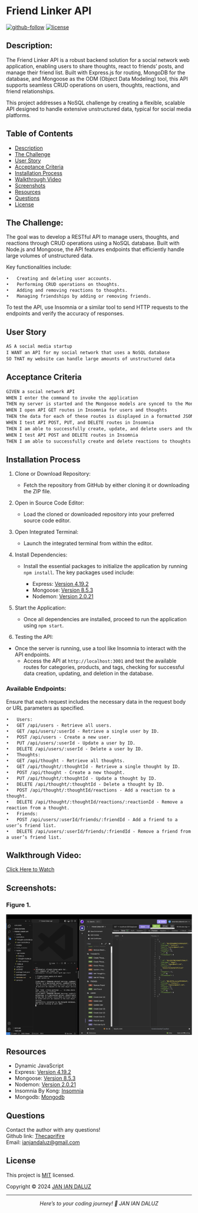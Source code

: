 # Friend Linker API

[![github-follow](https://img.shields.io/github/followers/Thecaprifire?label=Follow&logoColor=purple&style=social)](https://github.com/Thecaprifire)
[![license](https://img.shields.io/badge/License-MIT-brightgreen.svg)](https://choosealicense.com/licenses/mit/)
  
  
## Description:
The Friend Linker API is a robust backend solution for a social network web application, enabling users to share thoughts, react to friends’ posts, and manage their friend list. Built with Express.js for routing, MongoDB for the database, and Mongoose as the ODM (Object Data Modeling) tool, this API supports seamless CRUD operations on users, thoughts, reactions, and friend relationships.

This project addresses a NoSQL challenge by creating a flexible, scalable API designed to handle extensive unstructured data, typical for social media platforms.


 ## Table of Contents
  * [Description](#description)
  * [The Challenge](#the-challenge)
  * [User Story](#user-story)
  * [Acceptance Criteria](#acceptance-criteria)
  * [Installation Process](#installation-process)
  * [Walkthrough Video](#walkthrough-video)
  * [Screenshots](#screenshots)
  * [Resources](#resources)
  * [Questions](#questions)
  * [License](#license)


## The Challenge:
The goal was to develop a RESTful API to manage users, thoughts, and reactions through CRUD operations using a NoSQL database. Built with Node.js and Mongoose, the API features endpoints that efficiently handle large volumes of unstructured data.

Key functionalities include:

	•	Creating and deleting user accounts.
	•	Performing CRUD operations on thoughts.
	•	Adding and removing reactions to thoughts.
	•	Managing friendships by adding or removing friends.

To test the API, use Insomnia or a similar tool to send HTTP requests to the endpoints and verify the accuracy of responses.


## User Story
```md
AS A social media startup
I WANT an API for my social network that uses a NoSQL database
SO THAT my website can handle large amounts of unstructured data
```


## Acceptance Criteria
```md
GIVEN a social network API
WHEN I enter the command to invoke the application
THEN my server is started and the Mongoose models are synced to the MongoDB database
WHEN I open API GET routes in Insomnia for users and thoughts
THEN the data for each of these routes is displayed in a formatted JSON
WHEN I test API POST, PUT, and DELETE routes in Insomnia
THEN I am able to successfully create, update, and delete users and thoughts in my database
WHEN I test API POST and DELETE routes in Insomnia
THEN I am able to successfully create and delete reactions to thoughts and add and remove friends to a user’s friend list
```


## Installation Process
1.	Clone or Download Repository:
	-	Fetch the repository from GitHub by either cloning it or downloading the ZIP file.
2.	Open in Source Code Editor:
	-	Load the cloned or downloaded repository into your preferred source code editor.
3. Open Integrated Terminal:
      - Launch the integrated terminal from within the editor. 
4.	Install Dependencies:
	-	Install the essential packages to initialize the application by running `npm install`. The key packages used include:

	     - Express: [Version 4.19.2](https://www.npmjs.com/package/express)
        - Mongoose: [Version 8.5.3](https://www.npmjs.com/package/mongoose)
        - Nodemon: [Version 2.0.21](https://www.npmjs.com/package/nodemon)

5.	Start the Application:
	-	Once all dependencies are installed, proceed to run the application using `npm start`.
6. Testing the API:
  - Once the server is running, use a tool like Insomnia to interact with the API endpoints.
	-	Access the API at `http://localhost:3001` and test the available routes for categories, products, and tags, checking for successful data creation, updating, and deletion in the database.


### Available Endpoints:

Ensure that each request includes the necessary data in the request body or URL parameters as specified.

	•	Users:
	•	GET /api/users - Retrieve all users.
	•	GET /api/users/:userId - Retrieve a single user by ID.
	•	POST /api/users - Create a new user.
	•	PUT /api/users/:userId - Update a user by ID.
	•	DELETE /api/users/:userId - Delete a user by ID.
	•	Thoughts:
	•	GET /api/thought - Retrieve all thoughts.
	•	GET /api/thought/:thoughtId - Retrieve a single thought by ID.
	•	POST /api/thought - Create a new thought.
	•	PUT /api/thought/:thoughtId - Update a thought by ID.
	•	DELETE /api/thought/:thoughtId - Delete a thought by ID.
	•	POST /api/thought/:thoughtId/reactions - Add a reaction to a thought.
	•	DELETE /api/thought/:thoughtId/reactions/:reactionId - Remove a reaction from a thought.
	•	Friends:
	•	POST /api/users/:userId/friends/:friendId - Add a friend to a user’s friend list.
	•	DELETE /api/users/:userId/friends/:friendId - Remove a friend from a user’s friend list.


## Walkthrough Video:
[Click Here to Watch](https://youtu.be/wRQM5UXvcD4)


## Screenshots:
### Figure 1.
![](./public/images/screenshot.png)


## Resources
- Dynamic JavaScript
- Express: [Version 4.19.2](https://www.npmjs.com/package/express)
- Mongoose: [Version 8.5.3](https://www.npmjs.com/package/mongoose)
- Nodemon: [Version 2.0.21](https://www.npmjs.com/package/nodemon)
- Insomnia By Kong: [Insomnia](https://insomnia.rest/)
- Mongodb: [Mongodb](https://www.mongodb.com/)
  

## Questions
  Contact the author with any questions!<br>
  Github link: [Thecaprifire](https://github.com/Thecaprifire)<br>
  Email: ianjandaluz@gmail.com


## License
  This project is [MIT](https://choosealicense.com/licenses/mit/) licensed.<br />

  Copyright © 2024 [JAN IAN DALUZ](https://github.com/Thecaprifire)
  
  <hr>
  <p align='center'><i>
  Here’s to your coding journey! 🎉 JAN IAN DALUZ
  </i></p>

